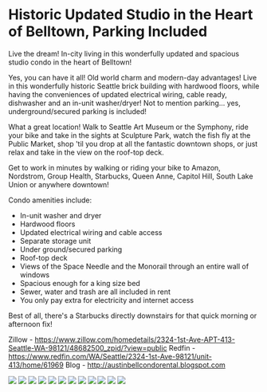 # Historic Updated Studio in the Heart of Belltown, Parking Included

Live the dream! In-city living in this wonderfully updated and spacious studio condo in the heart of Belltown!

Yes, you can have it all!  Old world charm and modern-day advantages! Live in this wonderfully historic Seattle brick building with hardwood floors, while having the conveniences of updated electrical wiring, cable ready, dishwasher and an in-unit washer/dryer!  Not to mention parking... yes, underground/secured parking is included!

What a great location!  Walk to Seattle Art Museum or the Symphony, ride your bike and take in the sights at Sculpture Park, watch the fish fly at the Public Market, shop 'til you drop at all the fantastic downtown shops, or just relax and take in the view on the roof-top deck.

Get to work in minutes by walking or riding your bike to Amazon, Nordstrom, Group Health, Starbucks, Queen Anne, Capitol Hill, South Lake Union or anywhere downtown!

Condo amenities include:

* In-unit washer and dryer
* Hardwood floors
* Updated electrical wiring and cable access
* Separate storage unit
* Under ground/secured parking
* Roof-top deck
* Views of the Space Needle and the Monorail through an entire wall of windows
* Spacious enough for a king size bed
* Sewer, water and trash are all included in rent
* You only pay extra for electricity and internet access

Best of all, there's a Starbucks directly downstairs for that quick morning or afternoon fix!

Zillow - https://www.zillow.com/homedetails/2324-1st-Ave-APT-413-Seattle-WA-98121/48682500_zpid/?view=public
Redfin - https://www.redfin.com/WA/Seattle/2324-1st-Ave-98121/unit-413/home/61969
Blog - http://austinbellcondorental.blogspot.com

![](img/1.jpg)
![](img/2.jpg)
![](img/3.jpg)
![](img/4.jpg)
![](img/5.jpg)
![](img/6.jpg)
![](img/7.jpg)
![](img/8.jpg)
![](img/9.jpg)
![](img/10.jpg)
![](img/11.jpg)
![](img/12.jpg)
